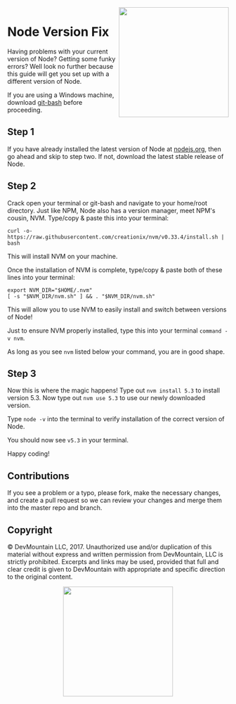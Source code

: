 <img src="https://s3.amazonaws.com/devmountain/readme-logo.png" width="250" align="right">

# Node Version Fix

Having problems with your current version of Node? Getting some funky errors? Well look no further because this guide will get you set up with a different version of Node.

If you are using a Windows machine, download [git-bash](https://git-scm.com/download/win) before proceeding.

## Step 1
If you have already installed the latest version of Node at [nodejs.org](https://www.nodejs.org), then go ahead and skip to step two. If not, download the latest stable release of Node.

## Step 2
Crack open your terminal or git-bash and navigate to your home/root directory. Just like NPM, Node also has a version manager, meet NPM's cousin, NVM. Type/copy & paste this into your terminal:
```
curl -o- https://raw.githubusercontent.com/creationix/nvm/v0.33.4/install.sh | bash
```

This will install NVM on your machine.

Once the installation of NVM is complete, type/copy & paste both of these lines into your terminal:
```
export NVM_DIR="$HOME/.nvm"
[ -s "$NVM_DIR/nvm.sh" ] && . "$NVM_DIR/nvm.sh"
```
This will allow you to use NVM to easily install and switch between versions of Node!

Just to ensure NVM properly installed, type this into your terminal ```command -v nvm```.

As long as you see ```nvm``` listed below your command, you are in good shape.

## Step 3
Now this is where the magic happens! Type out ```nvm install 5.3``` to install version 5.3.
Now type out ```nvm use 5.3``` to use our newly downloaded version.

Type ```node -v``` into the terminal to verify installation of the correct version of Node.

You should now see ```v5.3``` in your terminal.

Happy coding!

## Contributions

If you see a problem or a typo, please fork, make the necessary changes, and create a pull request so we can review your changes and merge them into the master repo and branch.

## Copyright

© DevMountain LLC, 2017. Unauthorized use and/or duplication of this material without express and written permission from DevMountain, LLC is strictly prohibited. Excerpts and links may be used, provided that full and clear credit is given to DevMountain with appropriate and specific direction to the original content.

<p align="center">
<img src="https://s3.amazonaws.com/devmountain/readme-logo.png" width="250">
</p>
